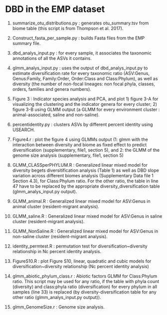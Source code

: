 # DBD in the EMP dataset

1. summarize_otu_distributions.py : generates  otu_summary.tsv from biome table (this script is from Thompson et al. 2017).
2. Construct_fasta_per_sample.py : builds Fasta files from the EMP summary file. 

3. dbd_analys_input.py : for every sample, it associates the taxonomic annotations of all the ASVs it contains. 

4. glmm_analys_input.py : uses the output of dbd_analys_input.py to estimate diversification rate for every taxonomic ratio   (ASV:Genus, Genus:Family, Family:Order, Order:Class and Class:Phylum), as well as diversity (the number of non-focal lineages: non focal phyla, classes, orders, families and genera numbers).

5. Figure 3 : Indicator species analysis and PCA, and plot 1) figure 3-A for visualizing the clustering and the indicator genera for every cluster; 2) figure 3-B using GLMM output (a GLMM for every environment cluster : animal-associated, saline and non-saline).

6. percentidentity.py : clusters ASVs by different percent identity using USEARCH.

7. Figure4.r : plot the figure 4 using GLMMs output (1: glmm with the interaction between diversity and biome as fixed effect to predict diversification (supplementary, file1, section 5), and 2: the GLMM of the genome size analysis (supplementary, file1, section 5)

8. GLMM_CLASSperPHYLUM.R : Generalized linear mixed model for diversity begets diversitification  analysis (Table 1) as well as DBD slope variation across different biomes analysis (Supplementary Data file 1 Section 4.3), for Class:Phylum ratio. For the other ratio, the table in line 47 have to be replaced by the appropriate diversity_diversification table (glmm_analys_input.py output).

9. GLMM_animal.R : Generalized linear mixed model for ASV:Genus in animal cluster (resident-migrant analysis).

10. GLMM_saline.R : Generalized linear mixed model for ASV:Genus in saline cluster (resident-migrant analysis).

11. GLMM_NonSaline.R : Generalized linear mixed model for ASV:Genus in non-saline cluster (resident-migrant analysis).

12. identity_permtest.R : permutation test for diversification~diversity relationship in Nc percent identity analysis.

13. FigureS10.R : plot Figure S10, linear, quadratic and cubic models for diversification~diversity relationship (Nc percent identity analysis)

14. glmm_abiotic_phylum_class.r : Abiotic factors GLMM for Class:Phylum ratio. This script may be used for any ratio, if the table with phyla count (diversity) and class:phyla ratio (diversification) for every phylum in all samples (line 33) is replaced (by diversity-diversification table for any other ratio (glmm_analys_input.py output)).

15. glmm_GenomeSize.r : Genome size analysis.


